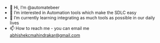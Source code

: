 - 👋 Hi, I’m @automatebeer
- 👀 I’m interested in Automation tools which make the SDLC easy
- 🌱 I’m currently learning integrating as much tools as possible in our daily lives
- 📫 How to reach me - you can email me abhishekcmahindrakar@gmail.com

<!---
automatebeer/automatebeer is a ✨ special ✨ repository because its `README.md` (this file) appears on your GitHub profile.
You can click the Preview link to take a look at your changes.
--->
